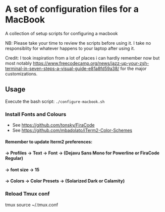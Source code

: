# A set of configuration files for a MacBook

A collection of setup scripts for configuring a macbook

NB: Please take your time to review the scripts before using it. I take no responsiblity for whatever happens to your laptop after using it.

Credit:
I took inspiration from a lot of places i can hardly remember now but most notably https://www.freecodecamp.org/news/jazz-up-your-zsh-terminal-in-seven-steps-a-visual-guide-e81a8fd59a38/ for the major customizations.

## Usage
Execute the bash script: `./configure-macbook.sh`

### Install Fonts and Colours
- See https://github.com/tonsky/FiraCode
- See https://github.com/mbadolato/iTerm2-Color-Schemes

#### Remember to update Iterm2 preferences:
#### -> Profiles -> Text -> Font -> (Dejavu Sans Mono for Powerline or FiraCode Regular)
####                             -> font size -> 15
####             -> Colors -> Color Presets -> (Solarized Dark or Calamity)

### Reload Tmux conf
tmux source ~/.tmux.conf
